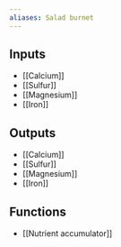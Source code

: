 ```yaml
---
aliases: Salad burnet
---
```


## Inputs
- [[Calcium]]
- [[Sulfur]]
- [[Magnesium]] 
- [[Iron]]

## Outputs
- [[Calcium]]
- [[Sulfur]]
- [[Magnesium]] 
- [[Iron]]

## Functions
- [[Nutrient accumulator]]